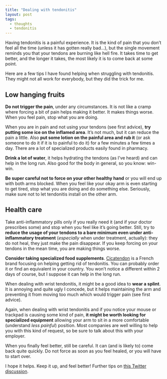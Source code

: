 ```yaml
---
title: "Dealing with tendonitis"
layout: post
tags:
  - thoughts
  - tendonitis
---
```


Having tendonitis is a painful experience. It is the kind of pain that you don’t feel all the time (unless it has gotten really bad…), but the single movement reminds you that your tendons are burning like hell fire. It takes time to get better, and the longer it takes, the most likely it is to come back at some point.

Here are a few tips I have found helping when struggling with tendonitis. They might not all work for everybody, but they did the trick for me.

## Low hanging fruits

**Do not trigger the pain**, under any circumstances. It is not like a cramp where forcing a bit of pain helps making it better. It makes things worse. When you feel pain, stop what you are doing.

When you are in pain and not using your tendons (see first advice), **try putting some ice on the inflamed area**. It’s not much, but it can reduce the pain a little. Also **put some lotion on the painful area and rub it** (or ask someone to do it if it is to painful to do it) for a few minutes a few times a day. There are a lot of specialized products easily found in pharmacy.

**Drink a lot of water**, it helps hydrating the tendons (as I’ve heard) and can help in the long run. Also good for the body in general, so you know: win-win.

**Be super careful not to force on your other healthy hand** or you will end up with both arms blocked. When you feel like your okay arm is even starting to get tired, stop what you are doing and do something else. Seriously, make sure not to let tendonitis install on the other arm.

## Health care

Take anti-inflammatory pills only if you really need it (and if your doctor prescribes some) and stop when you feel like it’s going better. Still, try to **reduce the usage of your tendons to a bare minimum even under anti-inflammatory treatment** (*especially* when under treatment, actually): they do not heal, they just make the pain disappear. If you keep forcing on your tendons in the mean time, you are making things worse.

**Consider taking specialized food supplements**. [Cicatendon](http://cicatendon.com/) is a French brand focusing on helping getting rid of tendonitis. You can probably order it or find an equivalent in your country. You won’t notice a different within 2 days of course, but I suppose it can help in the long run.

When dealing with wrist tendonitis, it might be a good idea to **wear a splint**. It is annoying and quite ugly I concede, but it helps maintaining the arm and preventing it from moving too much which would trigger pain (see first advice).

Again, when dealing with wrist tendonitis and if you notice your mouse or trackpad is causing some kind of pain, **it might be worth looking for specialized equipment** allowing your arm to sit in a more comfortable (understand *less painful*) position. Most companies are well willing to help you with this kind of request, so be sure to talk about this with your employer.

When you finally feel better, still be careful. It can (and is likely to) come back quite quickly. Do not force as soon as you feel healed, or you will have to start over.

I hope it helps. Keep it up, and feel better! Further tips on [this Twitter discussion](https://twitter.com/SaraSoueidan/status/672032950683353094).
